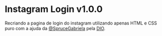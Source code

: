 # Instagram Login v1.0.0

Recriando a pagina de login do instagram utilizando apenas HTML e CSS puro com a ajuda da [@SpruceGabriela](https://github.com/SpruceGabriela/) pela [DIO](https://www.dio.me/).
